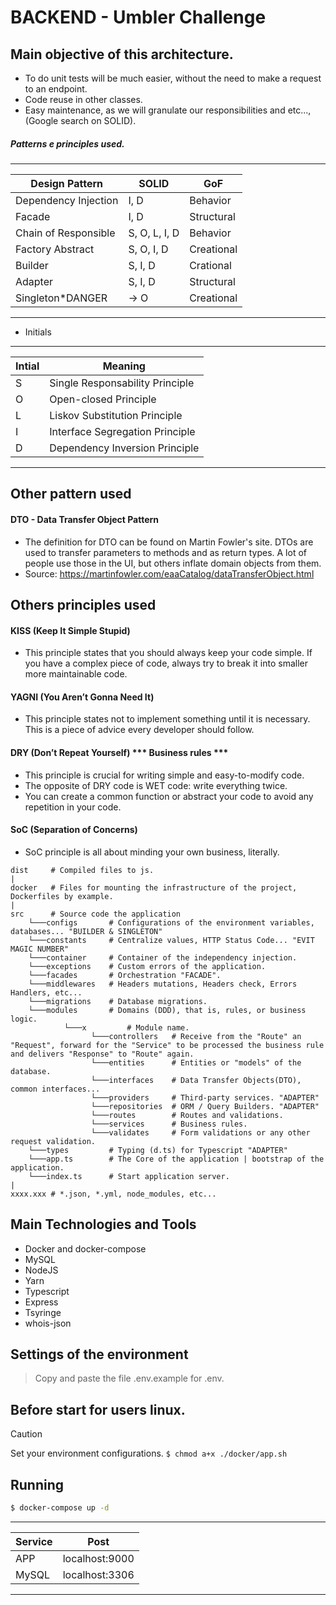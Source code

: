 # BACKEND - Umbler Challenge

## Main objective of this architecture.
- To do unit tests will be much easier, without the need to make a request to an endpoint.
- Code reuse in other classes.
- Easy maintenance, as we will granulate our responsibilities and etc..., (Google search on SOLID).

##### Patterns e principles used.
_______________________________________________________________

|  Design Pattern           |  SOLID           | GoF          |
| ------------------------- | ---------------- |--------------|
|  Dependency Injection     | I, D             | Behavior     |
|  Facade                   | I, D             | Structural   |
|  Chain of Responsible     | S, O, L, I, D    | Behavior     |
|  Factory Abstract         | S, O, I, D       | Creational   |
|  Builder                  | S, I, D          | Crational    |
|  Adapter                  | S, I, D          | Structural   |
|  Singleton*DANGER         | -> O             | Creational   |
_______________________________________________________________

- Initials
______________________________________________

|  Intial | Meaning                          |
| --------|--------------------------------- |
|  S      | Single Responsability Principle  |
|  O      | Open-closed Principle            |
|  L      | Liskov Substitution Principle    |
|  I      | Interface Segregation Principle  |
|  D      | Dependency Inversion Principle   |
______________________________________________

## Other pattern used
#### DTO - Data Transfer Object Pattern
- The definition for DTO can be found on Martin Fowler's site. DTOs are used to transfer parameters to methods and as return types. A lot of people use those in the UI, but others inflate domain objects from them.
- Source: https://martinfowler.com/eaaCatalog/dataTransferObject.html

## Others principles used
#### KISS (Keep It Simple Stupid)
- This principle states that you should always keep your code simple. If you have a complex piece of code, always try to break it into smaller more maintainable code.

#### YAGNI (You Aren’t Gonna Need It)
- This principle states not to implement something until it is necessary. This is a piece of advice every developer should follow.

#### DRY (Don’t Repeat Yourself) *** Business rules ***
- This principle is crucial for writing simple and easy-to-modify code.
- The opposite of DRY code is WET code: write everything twice.
- You can create a common function or abstract your code to avoid any repetition in your code.

#### SoC (Separation of Concerns)
- SoC principle is all about minding your own business, literally.

~~~~
dist     # Compiled files to js.
|
docker   # Files for mounting the infrastructure of the project, Dockerfiles by example.
|
src      # Source code the application
    └───configs       # Configurations of the environment variables, databases... "BUILDER & SINGLETON"
    └───constants     # Centralize values, HTTP Status Code... "EVIT MAGIC NUMBER"
    └───container     # Container of the independency injection.
    └───exceptions    # Custom errors of the application.
    └───facades       # Orchestration "FACADE".
    └───middlewares   # Headers mutations, Headers check, Errors Handlers, etc...
    └───migrations    # Database migrations.
    └───modules       # Domains (DDD), that is, rules, or business logic.
            └───x         # Module name.
                  └───controllers   # Receive from the "Route" an "Request", forward for the "Service" to be processed the business rule and delivers "Response" to "Route" again.
                  └───entities      # Entities or "models" of the database.
                  └───interfaces    # Data Transfer Objects(DTO), common interfaces...
                  └───providers     # Third-party services. "ADAPTER"
                  └───repositories  # ORM / Query Builders. "ADAPTER"
                  └───routes        # Routes and validations.
                  └───services      # Business rules.
                  └───validates     # Form validations or any other request validation.
    └───types         # Typing (d.ts) for Typescript "ADAPTER"
    └───app.ts        # The Core of the application | bootstrap of the application.
    └───index.ts      # Start application server.
|
xxxx.xxx # *.json, *.yml, node_modules, etc...
~~~~

## Main Technologies and Tools
- Docker and docker-compose
- MySQL
- NodeJS
- Yarn
- Typescript
- Express
- Tsyringe
- whois-json

## Settings of the environment
> Copy and paste the file .env.example for .env.

## Before start for users linux.
> [!CAUTION]
> Set your environment configurations.
> `$ chmod a+x ./docker/app.sh`

## Running
```bash
$ docker-compose up -d
```
__________________________________

|  Service     |  Post           |
| ------------ | --------------- |
|  APP         |  localhost:9000 |
|  MySQL       |  localhost:3306 |
__________________________________
